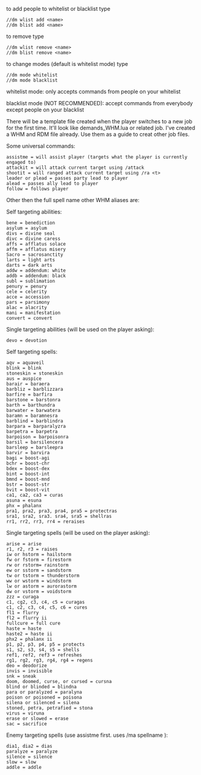 to add people to whitelist or blacklist type

	//dm wlist add <name>
	//dm blist add <name>

to remove type

	//dm wlist remove <name>
	//dm blist remove <name>

to change modes (default is whitelist mode) type

	//dm mode whitelist
	//dm mode blacklist

whitelist mode: only accepts commands from people on your whitelist

blacklist mode (NOT RECOMMENDED): accept commands from everybody except people on your blacklist

There will be a template file created when the player switches to a new job for the first time. It'll look like demands_WHM.lua or related job. I've created a WHM and RDM file already. Use them as a guide to creat other job files.

Some universal commands:

	assistme = will assist player (targets what the player is currently engaged to)
	attackit = will attack current target using /attack
	shootit = will ranged attack current target using /ra <t>
	leader or plead = passes party lead to player
	alead = passes ally lead to player
	follow = follows player

Other then the full spell name other WHM aliases are:

Self targeting abilities:

	bene = benediction
	asylum = asylum
	divs = divine seal
	divc = divine caress
	affs = afflatus solace
	affm = afflatus misery
	Sacro = sacrosanctity
	larts = light arts
	darts = dark arts
	addw = addendum: white
	addb = addendum: black
	subl = sublimation
	penury = penury
	cele = celerity
	acce = accession
	pars = parsimony
	alac = alacrity
	mani = manifestation
	convert = convert

Single targeting abilities (will be used on the player asking):

	devo = devotion

Self targeting spells:

	aqv = aquaveil
	blink = blink
	stoneskin = stoneskin
	aus = auspice
	barair = baraera
	barbliz = barblizzara
	barfire = barfira
	barstone = barstonra
	barth = barthundra
	barwater = barwatera
	baramn = baramnesra
	barblind = barblindra
	barpara = barparalyzra
	barpetra = barpetra
	barpoison = barpoisonra
	barsil = barsilencera
	barsleep = barsleepra
	barvir = barvira
	bagi = boost-agi
	bchr = boost-chr
	bdex = boost-dex
	bint = boost-int
	bmnd = boost-mnd
	bstr = boost-str
	bvit = boost-vit
	ca1, ca2, ca3 = curas
	asuna = esuna
	phx = phalanx
	pra1, pra2, pra3, pra4, pra5 = protectras
	sra1, sra2, sra3. sra4, sra5 = shellras
	rr1, rr2, rr3, rr4 = reraises

Single targeting spells (will be used on the player asking):

	arise = arise
	r1, r2, r3 = raises
	iw or hstorm = hailstorm
	fw or fstorm = firestorm
	rw or rstorm= rainstorm
	ew or sstorm = sandstorm
	tw or tstorm = thunderstorm
	ww or wstorm = windstorm
	lw or astorm = aurorastorm
	dw or vstorm = voidstorm
	zzz = curaga
	c1, cg2, c3, c4, c5 = curagas
	c1, c2, c3, c4, c5, c6 = cures
	fl1 = flurry
	fl2 = flurry ii
	fullcure = full cure
	haste = haste
	haste2 = haste ii
	phx2 = phalanx ii
	p1, p2, p3, p4, p5 = protects
	s1, s2, s3, s4, s5 = shells
	ref1, ref2, ref3 = refreshes
	rg1, rg2, rg3, rg4, rg4 = regens
	deo = deodorize
	invis = invisible
	snk = sneak
	doom, doomed, curse, or cursed = cursna
	blind or blinded = blindna
	para or paralyzed = paralyna
	poison or poisoned = poisona
	silena or silenced = silena
	stoned, petra, petrafied = stona
	virus = viruna
	erase or slowed = erase
	sac = sacrifice
	
Enemy targeting spells (use assistme first. uses /ma spellname <t>):

	dia1, dia2 = dias
	paralyze = paralyze
	silence = silence
	slow = slow
	addle = addle
